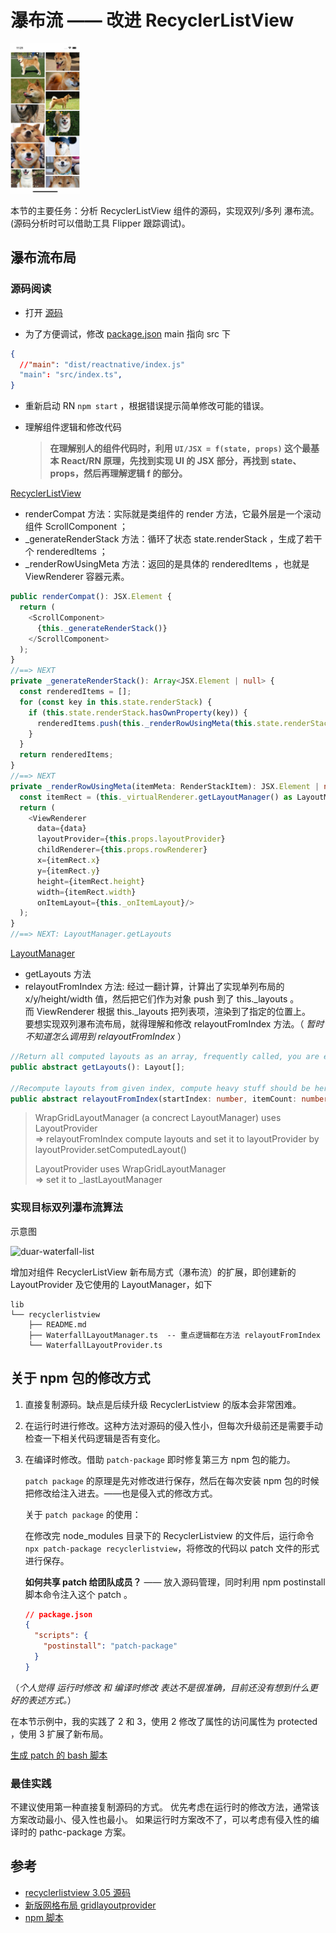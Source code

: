 # 瀑布流 —— 改进 RecyclerListView

<p>
<img src="../../docs/c11.jpg" width="22%" />
</p>

本节的主要任务：分析 RecyclerListView 组件的源码，实现双列/多列 瀑布流。(源码分析时可以借助工具 Flipper 跟踪调试)。

## 瀑布流布局

### 源码阅读

- 打开 [源码](../../node_modules/recyclerlistview)

- 为了方便调试，修改 [package.json](../../node_modules/recyclerlistview/package.json) main 指向 src 下

```json
{
  //"main": "dist/reactnative/index.js"
  "main": "src/index.ts",
}
```

- 重新启动 RN `npm start` ，根据错误提示简单修改可能的错误。

- 理解组件逻辑和修改代码

  >**在理解别人的组件代码时，利用 `UI/JSX = f(state, props)` 这个最基本 React/RN 原理，先找到实现 UI 的 JSX 部分，再找到 state、props，然后再理解逻辑 f 的部分。**


[RecyclerListView](https://github.com/Flipkart/recyclerlistview/blob/3.0.5/src/core/RecyclerListView.tsx)

- renderCompat 方法：实际就是类组件的 render 方法，它最外层是一个滚动组件 ScrollComponent ；
- _generateRenderStack 方法：循环了状态 state.renderStack ，生成了若干个 renderedItems ；
- _renderRowUsingMeta 方法：返回的是具体的 renderedItems ，也就是 ViewRenderer 容器元素。

```ts
public renderCompat(): JSX.Element {
  return (
    <ScrollComponent>
      {this._generateRenderStack()}
    </ScrollComponent>
  );
}
//==> NEXT
private _generateRenderStack(): Array<JSX.Element | null> {
  const renderedItems = [];
  for (const key in this.state.renderStack) {
    if (this.state.renderStack.hasOwnProperty(key)) {
      renderedItems.push(this._renderRowUsingMeta(this.state.renderStack[key]));
    }
  }
  return renderedItems;
}
//==> NEXT
private _renderRowUsingMeta(itemMeta: RenderStackItem): JSX.Element | null {
  const itemRect = (this._virtualRenderer.getLayoutManager() as LayoutManager).getLayouts()[dataIndex];
  return (
    <ViewRenderer
      data={data}
      layoutProvider={this.props.layoutProvider}
      childRenderer={this.props.rowRenderer}
      x={itemRect.x}
      y={itemRect.y}
      height={itemRect.height}
      width={itemRect.width}
      onItemLayout={this._onItemLayout}/>
  );
}
//==> NEXT: LayoutManager.getLayouts
```

[LayoutManager](https://github.com/Flipkart/recyclerlistview/blob/3.0.5/src/core/layoutmanager/LayoutManager.ts)

- getLayouts 方法
- relayoutFromIndex 方法: 经过一翻计算，计算出了实现单列布局的 x/y/height/width 值，然后把它们作为对象 push 到了 this._layouts 。  
   而 ViewRenderer 根据 this._layouts 把列表项，渲染到了指定的位置上。  
   要想实现双列瀑布流布局，就得理解和修改 relayoutFromIndex 方法。（ *暂时不知道怎么调用到 relayoutFromIndex* ）

```ts
//Return all computed layouts as an array, frequently called, you are expected to return a cached array. Don't compute here.
public abstract getLayouts(): Layout[];

//Recompute layouts from given index, compute heavy stuff should be here
public abstract relayoutFromIndex(startIndex: number, itemCount: number): void;
```

>WrapGridLayoutManager (a concrect LayoutManager) uses LayoutProvider  
>=> relayoutFromIndex compute layouts and set it to layoutProvider by layoutProvider.setComputedLayout()
>
>LayoutProvider uses WrapGridLayoutManager  
>=> set it to _lastLayoutManager

### 实现目标双列瀑布流算法

示意图

![duar-waterfall-list](https://static001.geekbang.org/resource/image/93/9c/938fbe382fc3438c4ee41ed01c8eab9c.png?wh=1920x548)

增加对组件 RecyclerListView 新布局方式（瀑布流）的扩展，即创建新的 LayoutProvider 及它使用的 LayoutManager，如下

```
lib
└── recyclerlistview
    ├── README.md
    ├── WaterfallLayoutManager.ts  -- 重点逻辑都在方法 relayoutFromIndex
    └── WaterfallLayoutProvider.ts
```

## 关于 npm 包的修改方式

1. 直接复制源码。缺点是后续升级 RecyclerListview 的版本会非常困难。
2. 在运行时进行修改。这种方法对源码的侵入性小，但每次升级前还是需要手动检查一下相关代码逻辑是否有变化。
3. 在编译时修改。借助 `patch-package` 即时修复第三方 npm 包的能力。

   `patch package` 的原理是先对修改进行保存，然后在每次安装 npm 包的时候把修改给注入进去。——也是侵入式的修改方式。

   关于 `patch package` 的使用：

   在修改完 node_modules 目录下的 RecyclerListview 的文件后，运行命令 `npx patch-package recyclerlistview`，将修改的代码以 patch 文件的形式进行保存。

   **如何共享 patch 给团队成员？** —— 放入源码管理，同时利用 npm postinstall 脚本命令注入这个 patch 。

   ```json
   // package.json
   {
     "scripts": {
       "postinstall": "patch-package"
     }
   }
   ```

（*个人觉得 运行时修改 和 编译时修改 表达不是很准确，目前还没有想到什么更好的表述方式。*）

在本节示例中，我的实践了 2 和 3，使用 2 修改了属性的访问属性为 protected ，使用 3 扩展了新布局。

[生成 patch 的 bash 脚本](./npm-patch.sh)

### 最佳实践

不建议使用第一种直接复制源码的方式。
优先考虑在运行时的修改方法，通常该方案改动最小、侵入性也最小。
如果运行时方案改不了，可以考虑有侵入性的编译时的 pathc-package 方案。

## 参考

- [recyclerlistview 3.05 源码](https://github.com/Flipkart/recyclerlistview/tree/3.0.5)
- [新版网格布局 gridlayoutprovider](https://github.com/muskeinsingh/recyclerlistview-gridlayoutprovider)
- [npm 脚本](https://docs.npmjs.com/cli/v8/using-npm/scripts)
